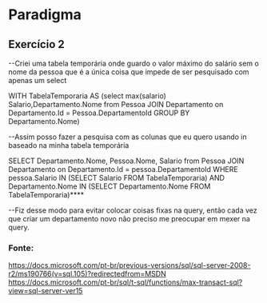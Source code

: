 # Paradigma



## Exercício 2

--Criei uma tabela temporária onde guardo o valor máximo do salário sem o nome da pessoa que é a única coisa que impede de ser pesquisado com apenas um select

WITH TabelaTemporaria AS (select  max(salario) Salario,Departamento.Nome from Pessoa
JOIN Departamento on Departamento.Id = Pessoa.DepartamentoId
GROUP BY Departamento.Nome)

--Assim posso fazer a pesquisa com as colunas que eu quero usando in baseado na minha tabela temporária 

SELECT Departamento.Nome, Pessoa.Nome, Salario from Pessoa 
JOIN Departamento on Departamento.Id = pessoa.DepartamentoId
WHERE pessoa.Salario IN (SELECT Salario FROM TabelaTemporaria)
AND Departamento.Nome IN (SELECT Departamento.Nome FROM TabelaTemporaria)****

--Fiz desse modo para evitar colocar coisas fixas na query, então cada vez que criar um departamento novo não preciso me preocupar em mexer na query.

### Fonte: 
https://docs.microsoft.com/pt-br/previous-versions/sql/sql-server-2008-r2/ms190766(v=sql.105)?redirectedfrom=MSDN
https://docs.microsoft.com/pt-br/sql/t-sql/functions/max-transact-sql?view=sql-server-ver15


